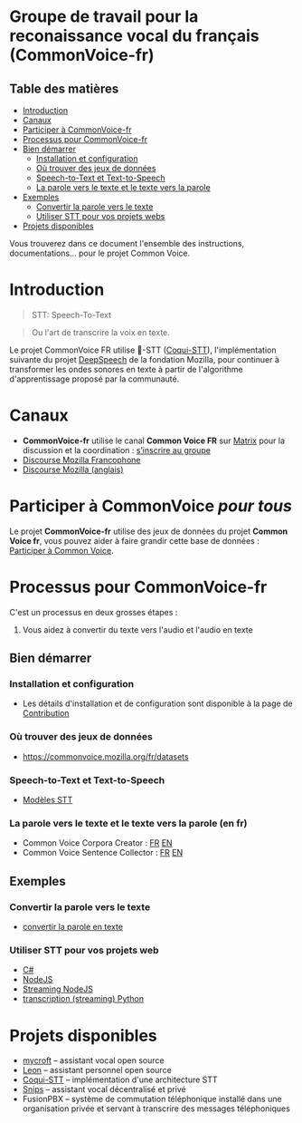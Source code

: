 # Groupe de travail pour la reconaissance vocal du français (CommonVoice-fr)

## Table des matières

- [Introduction](#introduction)
- [Canaux](#canaux)
- [Participer à CommonVoice-fr](#Participer-à-STT)
- [Processus pour CommonVoice-fr](#Processus-pour-CommonVoice-fr)
- [Bien démarrer](#bien-démarrer)
  - [Installation et configuration](#Installation-et-configuration)
  - [Où trouver des jeux de données](#Ou-trouver-des-jeux-de-données)
  - [Speech-to-Text et Text-to-Speech](#Speech-to-Text-et-Text-to-Speech)
  - [La parole vers le texte et le texte vers la parole](#La-parole-vers-le-texte-et-le-texte-vers-la-parole)
- [Exemples](#exemples)
  - [Convertir la parole vers le texte](#Convertir-la-parole-vers-le-texte)
  - [Utiliser STT pour vos projets webs](#Utiliser-STT-pour-vos-projets-web)
- [Projets disponibles](#projets-disponibles)


Vous trouverez dans ce document l'ensemble des instructions, documentations... pour le projet Common Voice.

# Introduction

> STT: Speech-To-Text

> Ou l'art de transcrire la voix en texte.

Le projet CommonVoice FR utilise 🐸-STT ([Coqui-STT](https://github.com/coqui-ai/STT)), l'implémentation suivante du projet [DeepSpeech](https://github.com/mozilla/DeepSpeech) de la fondation Mozilla, pour continuer à transformer les ondes sonores en texte à partir de l'algorithme d'apprentissage proposé par la communauté.

# Canaux

- **CommonVoice-fr** utilise le canal **Common Voice FR** sur [Matrix](https://github.com/mozfr/besogne/wiki/Matrix) pour la discussion et la coordination : [s’inscrire au groupe](https://chat.mozilla.org/#/room/#common-voice-fr:mozilla.org) 
- [Discourse Mozilla Francophone](https://discourse.mozilla.org/c/voice/fr)
- [Discourse Mozilla (anglais)](https://discourse.mozilla.org/c/voice)

# Participer à CommonVoice _pour tous_

Le projet **CommonVoice-fr** utilise des jeux de données du projet **Common Voice fr**, vous pouvez aider à faire grandir cette base de données : [Participer à Common Voice](https://github.com/Common-Voice/commonvoice-fr/tree/master/CommonVoice#Participer-à-Common-Voice).

# Processus pour CommonVoice-fr

C'est un processus en deux grosses étapes :

1. Vous aidez à convertir du texte vers l'audio et l'audio en texte

## Bien démarrer

### Installation et configuration

- Les détails d'installation et de configuration sont disponible à la page de [Contribution](https://github.com/Common-Voice/commonvoice-fr/blob/master/STT/CONTRIBUTING.md)

### Où trouver des jeux de données

- <https://commonvoice.mozilla.org/fr/datasets>

### Speech-to-Text et Text-to-Speech

- [Modèles STT](https://coqui.ai/models)

### La parole vers le texte et le texte vers la parole (en fr)

- Common Voice Corpora Creator : [FR](https://github.com/Common-Voice/commonvoice-fr/voice-corpus-tool) [EN](https://github.com/mozilla/voice-corpus-tool)
- Common Voice Sentence Collector : [FR](https://github.com/Common-Voice/commonvoice-fr/sentence-collector) [EN](https://github.com/Common-Voice/sentence-collector)

## Exemples

### Convertir la parole vers le texte

- [convertir la parole en texte](https://hacks.mozilla.org/2018/09/speech-recognition-deepspeech/)

### Utiliser STT pour vos projets web

- [C#](https://github.com/coqui-ai/STT/tree/master/examples/net_framework)
- [NodeJS](https://github.com/coqui-ai/STT/tree/master/examples/nodejs_wav)
- [Streaming NodeJS](https://github.com/coqui-ai/STT/tree/master/examples/ffmpeg_vad_streaming)
- [transcription (streaming) Python](https://github.com/coqui-ai/STT/tree/master/examples/vad_transcriber)

# Projets disponibles

- [mycroft](https://mycroft.ai/blog/STT-update/) – assistant vocal open source
- [Leon](https://getleon.ai/) – assistant personnel open source
- [Coqui-STT](https://github.com/coqui-ai/STT) – implémentation d'une architecture STT
- [Snips](https://snips.ai/) – assistant vocal décentralisé et privé
- FusionPBX – système de commutation téléphonique installé dans une organisation privée et servant à transcrire des messages téléphoniques
